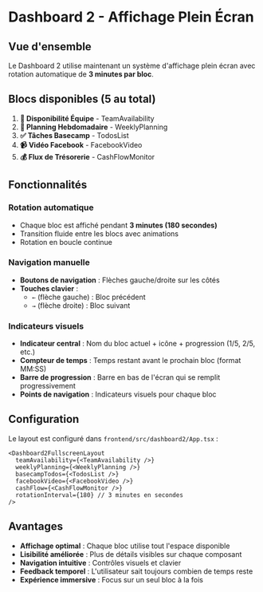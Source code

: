 # Dashboard 2 - Affichage Plein Écran

## Vue d'ensemble

Le Dashboard 2 utilise maintenant un système d'affichage plein écran avec rotation automatique de **3 minutes par bloc**.

## Blocs disponibles (5 au total)

1. **👥 Disponibilité Équipe** - TeamAvailability
2. **📅 Planning Hebdomadaire** - WeeklyPlanning  
3. **✅ Tâches Basecamp** - TodosList
4. **📹 Vidéo Facebook** - FacebookVideo
5. **💰 Flux de Trésorerie** - CashFlowMonitor

## Fonctionnalités

### Rotation automatique
- Chaque bloc est affiché pendant **3 minutes (180 secondes)**
- Transition fluide entre les blocs avec animations
- Rotation en boucle continue

### Navigation manuelle
- **Boutons de navigation** : Flèches gauche/droite sur les côtés
- **Touches clavier** : 
  - `←` (flèche gauche) : Bloc précédent
  - `→` (flèche droite) : Bloc suivant

### Indicateurs visuels
- **Indicateur central** : Nom du bloc actuel + icône + progression (1/5, 2/5, etc.)
- **Compteur de temps** : Temps restant avant le prochain bloc (format MM:SS)
- **Barre de progression** : Barre en bas de l'écran qui se remplit progressivement
- **Points de navigation** : Indicateurs visuels pour chaque bloc

## Configuration

Le layout est configuré dans `frontend/src/dashboard2/App.tsx` :

```tsx
<Dashboard2FullscreenLayout
  teamAvailability={<TeamAvailability />}
  weeklyPlanning={<WeeklyPlanning />}
  basecampTodos={<TodosList />}
  facebookVideo={<FacebookVideo />}
  cashFlow={<CashFlowMonitor />}
  rotationInterval={180} // 3 minutes en secondes
/>
```

## Avantages

- **Affichage optimal** : Chaque bloc utilise tout l'espace disponible
- **Lisibilité améliorée** : Plus de détails visibles sur chaque composant
- **Navigation intuitive** : Contrôles visuels et clavier
- **Feedback temporel** : L'utilisateur sait toujours combien de temps reste
- **Expérience immersive** : Focus sur un seul bloc à la fois

